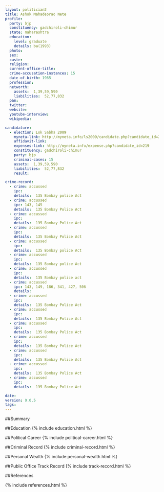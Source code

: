```yaml
---
layout: politician2
title: Ashok Mahadeorao Nete
profile: 
  party: bjp
  constituency: gadchiroli-chimur
  state: maharashtra
  education: 
    level: graduate
    details: ba(1993)
  photo: 
  sex: 
  caste: 
  religion: 
  current-office-title: 
  crime-accusation-instances: 15
  date-of-birth: 1965
  profession: 
  networth: 
    assets:  1,39,59,590
    liabilities:  52,77,832
  pan: 
  twitter: 
  website: 
  youtube-interview: 
  wikipedia: 

candidature: 
  - election: Lok Sabha 2009
    myneta-link: http://myneta.info/ls2009/candidate.php?candidate_id=219
    affidavit-link: 
    expenses-link: http://myneta.info/expense.php?candidate_id=219
    constituency: gadchiroli-chimur 
    party: bjp
    criminal-cases: 15
    assets:  1,39,59,590
    liabilities:  52,77,832
    result:  

crime-record: 
  - crime: accussed
    ipc: 
    details:  135 Bombay police Act  
  - crime: accussed
    ipc: 143, 145
    details:  135 Bombay Police Act  
  - crime: accussed
    ipc: 
    details:  135 Bombay Police Act  
  - crime: accussed
    ipc: 
    details:  135 Bombay Police Act  
  - crime: accussed
    ipc: 
    details:  135 Bombay police Act  
  - crime: accussed
    ipc: 
    details:  135 Bombay police Act  
  - crime: accussed
    ipc: 
    details:  135 Bombay police act  
  - crime: accussed
    ipc: 143, 149, 186, 341, 427, 506
    details:    
  - crime: accussed
    ipc: 
    details:  135 Bombay Police Act  
  - crime: accussed
    ipc: 
    details:  135 Bombay Police Act   
  - crime: accussed
    ipc: 
    details:  135 Bombay Police Act   
  - crime: accussed
    ipc: 
    details:  135 Bombay Police Act   
  - crime: accussed
    ipc: 
    details:  135 Bombay Police Act   
  - crime: accussed
    ipc: 
    details:  135 Bombay Police Act   
  - crime: accussed
    ipc: 
    details:  135 Bombay Police Act   

date: 
version: 0.0.5
tags: 
---
```

##Summary


##Education
{% include education.html %}


##Political Career
{% include political-career.html %}


##Criminal Record
{% include criminal-record.html %}


##Personal Wealth
{% include personal-wealth.html %}


##Public Office Track Record
{% include track-record.html %}


##References


{% include references.html %}